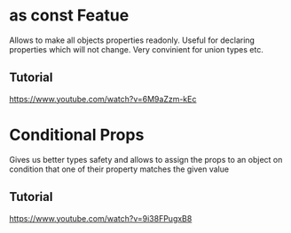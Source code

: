 # as const Featue
Allows to make all objects properties readonly. Useful for declaring properties which will not change.
Very convinient for union types etc.
## Tutorial
https://www.youtube.com/watch?v=6M9aZzm-kEc

# Conditional Props
Gives us better types safety and allows to assign the props to an object on condition that one of their property matches the given value

## Tutorial
https://www.youtube.com/watch?v=9i38FPugxB8
